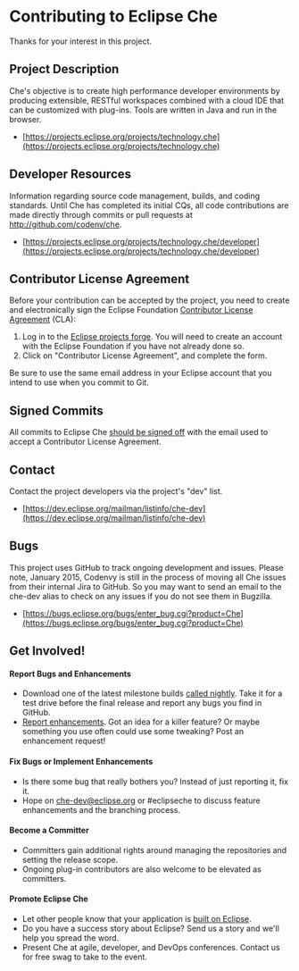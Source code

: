 Contributing to Eclipse Che
=====================
Thanks for your interest in this project.

Project Description
--------------------
Che's objective is to create high performance developer environments by producing extensible, RESTful workspaces combined with a cloud IDE that can be customized with plug-ins. Tools are written in Java and run in the browser. 

- [https://projects.eclipse.org/projects/technology.che](https://projects.eclipse.org/projects/technology.che)

Developer Resources
--------------------
Information regarding source code management, builds, and coding standards. Until Che has completed its initial CQs, all code contributions are made directly through commits or pull requests at http://github.com/codenv/che.

- [https://projects.eclipse.org/projects/technology.che/developer](https://projects.eclipse.org/projects/technology.che/developer)

Contributor License Agreement
------------------------------
Before your contribution can be accepted by the project, you need to create and electronically sign the
Eclipse Foundation [Contributor License Agreement](https://www.eclipse.org/legal/CLA.php) (CLA):

1. Log in to the [Eclipse projects forge](https://projects.eclipse.org/user/login/sso). You will need to
   create an account with the Eclipse Foundation if you have not already done so.
2. Click on "Contributor License Agreement", and complete the form.

Be sure to use the same email address in your Eclipse account that you intend to use when you commit to Git.

Signed Commits
--------------
All commits to Eclipse Che [should be signed off](https://wiki.eclipse.org/Development_Resources/Contributing_via_Git#Signing_off_on_a_commit) with the email used to accept a Contributor License Agreement.  

Contact
--------
Contact the project developers via the project's "dev" list.

- [https://dev.eclipse.org/mailman/listinfo/che-dev](https://dev.eclipse.org/mailman/listinfo/che-dev)

Bugs
-----
This project uses GitHub to track ongoing development and issues.  Please note, January 2015, Codenvy is still in the process of moving all Che issues from their internal Jira to GitHub.  So you may want to send an email to the che-dev alias to check on any issues if you do not see them in Bugzilla.

- [https://bugs.eclipse.org/bugs/enter_bug.cgi?product=Che](https://bugs.eclipse.org/bugs/enter_bug.cgi?product=Che)

Get Involved!
--------------
#### Report Bugs and Enhancements
* Download one of the latest milestone builds [called nightly](http://eclipse.org/che). Take it for a test drive before the final release and report any bugs you find in GitHub.
* [Report enhancements](https://github.com/codenvy/che/issues). Got an idea for a killer feature? Or maybe something you use often could use some tweaking? Post an enhancement request!

#### Fix Bugs or Implement Enhancements
* Is there some bug that really bothers you? Instead of just reporting it, fix it.
* Hope on che-dev@eclipse.org or #eclipseche to discuss feature enhancements and the branching process.

#### Become a Committer
* Committers gain additional rights around managing the repositories and setting the release scope.
* Ongoing plug-in contributors are also welcome to be elevated as committers.

#### Promote Eclipse Che
* Let other people know that your application is [built on Eclipse](https://eclipse.org/artwork).
* Do you have a success story about Eclipse? Send us a story and we'll help you spread the word.
* Present Che at agile, developer, and DevOps conferences. Contact us for free swag to take to the event.
